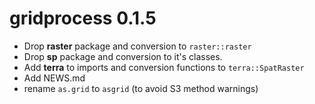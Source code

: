 # gridprocess 0.1.5

* Drop **raster** package and conversion to `raster::raster` 
* Drop **sp** package and conversion to it's classes.
* Add **terra** to imports and conversion functions to `terra::SpatRaster`
* Add NEWS.md 
* rename `as.grid` to `asgrid`  (to avoid S3 method warnings)

